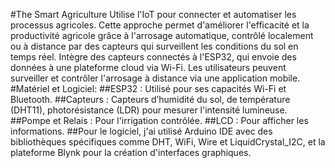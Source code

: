 #The Smart Agriculture 
Utilise l'IoT pour connecter et automatiser les processus agricoles. Cette approche permet d'améliorer l'efficacité et la productivité agricole grâce à l'arrosage automatique, contrôlé localement ou à distance par des capteurs qui surveillent les conditions du sol en temps réel.
Intègre des capteurs connectés à l'ESP32, qui envoie des données à une plateforme cloud via Wi-Fi. Les utilisateurs peuvent surveiller et contrôler l'arrosage à distance via une application mobile.
#Matériel et Logiciel:
##ESP32 : Utilisé pour ses capacités Wi-Fi et Bluetooth.
##Capteurs : Capteurs d’humidité du sol, de température (DHT11), photorésistance (LDR) pour mesurer l'intensité lumineuse.
##Pompe et Relais : Pour l'irrigation contrôlée.
##LCD : Pour afficher les informations.
##Pour le logiciel, j'ai utilisé Arduino IDE avec des bibliothèques spécifiques comme DHT, WiFi, Wire et LiquidCrystal_I2C, et la plateforme Blynk pour la création d'interfaces graphiques.

